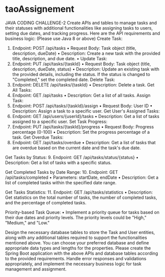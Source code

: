 # taoAssignement

JAVA CODING CHALLENGE-2
Create APIs and tables to manage tasks and their statuses with additional functionalities like assigning tasks to users, setting due dates, and tracking progress. Here are the API requirements and business logic: (Please use Java 8 or above)
Create Task:
1.	Endpoint: POST /api/tasks
•	Request Body: Task object (title, description, dueDate)
•	Description: Create a new task with the provided title, description, and due date.
•	Update Task:
2.	Endpoint: PUT /api/tasks/{taskId}
•	Request Body: Task object (title, description, dueDate, status)
•	Description: Update an existing task with the provided details, including the status. If the status is changed to "Completed," set the completed date.
Delete Task:
3.	Endpoint: DELETE /api/tasks/{taskId}
•	Description: Delete a task.
Get All Tasks:
4.	Endpoint: GET /api/tasks
•	Description: Get a list of all tasks.
Assign Task:
5.	Endpoint: POST /api/tasks/{taskId}/assign
•	Request Body: User ID
•	Description: Assign a task to a specific user.
Get User's Assigned Tasks:
6.	Endpoint: GET /api/users/{userId}/tasks
•	Description: Get a list of tasks assigned to a specific user.
Set Task Progress:
7.	Endpoint: PUT /api/tasks/{taskId}/progress
•	Request Body: Progress percentage (0-100)
•	Description: Set the progress percentage of a task.
Get Overdue Tasks:
8.	Endpoint: GET /api/tasks/overdue
•	Description: Get a list of tasks that are overdue based on the current date and the task's due date.
 
Get Tasks by Status:
9.	Endpoint: GET /api/tasks/status/{status}
•	Description: Get a list of tasks with a specific status.

Get Completed Tasks by Date Range:
10.	Endpoint: GET /api/tasks/completed
•	Parameters: startDate, endDate
•	Description: Get a list of completed tasks within the specified date range.

Get Tasks Statistics:
11.	Endpoint: GET /api/tasks/statistics
•	Description: Get statistics on the total number of tasks, the number of completed tasks, and the percentage of completed tasks.

Priority-based Task Queue:
•	Implement a priority queue for tasks based on their due dates and priority levels. The priority levels could be "High," "Medium," and "Low."

Design the necessary database tables to store the Task and User entities, along with any additional tables required to support the functionalities mentioned above. You can choose your preferred database and define appropriate data types and lengths for the properties.
Please create the Spring Boot application with the above APIs and database tables according to the provided requirements. Handle error responses and validations appropriately, and implement the necessary business logic for task management and assignment.
